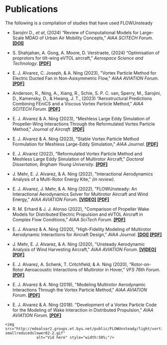 # Publications

The following is a compilation of studies that have used FLOWUnsteady

* Sarojini D., *et al*, (2024) “Review of Computational Models for Large-Scale
  MDAO of Urban Air Mobility Concepts,” *AIAA SCITECH Forum*.
    [**[DOI]**](https://arc.aiaa.org/doi/abs/10.2514/6.2024-0377)

* S. Shahjahan, A. Gong, A. Moore, D. Verstraete, (2024) “Optimisation of
    proprotors for tilt-wing eVTOL aircraft,” *Aerospace Science and
    Technology*.
    [**[PDF]**](https://www.sciencedirect.com/science/article/pii/S1270963823007319)

* E. J. Alvarez, C. Joseph, & A. Ning (2023), "Vortex Particle Method for
    Electric Ducted Fan in Non-Axisymmetric Flow," *AIAA AVIATION Forum*.
    [**[PDF]**](https://scholarsarchive.byu.edu/facpub/6885/)

* Anderson, R., Ning, A., Xiang, R., Schie, S. P. C. van, Sperry, M., Sarojini,
    D., Kamensky, D., & Hwang, J. T., (2023) “Aerostructural Predictions Combining
    FEniCS and a Viscous Vortex Particle Method,” *AIAA SCITECH Forum*.
    [**[PDF]**](https://scholarsarchive.byu.edu/cgi/viewcontent.cgi?article=7399&context=facpub)

* E. J. Alvarez & A. Ning (2023), "Meshless Large Eddy Simulation of
    Propeller-Wing Interactions Through the Reformulated Vortex Particle
    Method," *Journal of Aircraft*.
    [**[PDF]**](https://scholarsarchive.byu.edu/facpub/6902/)

* E. J. Alvarez & A. Ning (2023), "Stable Vortex Particle Method Formulation
    for Meshless Large-Eddy Simulation," *AIAA Journal*.
    [**[PDF]**](https://arc.aiaa.org/doi/epdf/10.2514/1.J063045)

* E. J. Alvarez (2022), "Reformulated Vortex Particle Method and Meshless
    Large Eddy Simulation of Multirotor Aircraft," *Doctoral Dissertation, Brigham
    Young University*. [**[PDF]**](https://scholarsarchive.byu.edu/etd/9589/)

* J. Mehr, E. J. Alvarez, & A. Ning (2022), "Interactional Aerodynamics
    Analysis of a Multi-Rotor Energy Kite," *(in review)*.

* E. J. Alvarez, J. Mehr, & A. Ning (2022), "FLOWUnsteady: An Interactional
    Aerodynamics Solver for Multirotor Aircraft and Wind Energy,"
    *AIAA AVIATION Forum*. [**[VIDEO]**](https://youtu.be/SFW2X8Lbsdw)
    [**[PDF]**](https://scholarsarchive.byu.edu/facpub/5830/)

* R. M. Erhard & J. J. Alonso (2022), "Comparison of Propeller Wake Models
    for Distributed Electric Propulsion and eVTOL Aircraft in Complex Flow
    Conditions," *AIAA SciTech Forum*.
    [**[PDF]**](https://www.researchgate.net/publication/357565378_A_Comparison_of_Propeller_Wake_Models_for_Distributed_Electric_Propulsion_and_eVTOL_Aircraft_in_Complex_Flow_Conditions)

* E. J. Alvarez & A. Ning (2020), "High-Fidelity Modeling of Multirotor
    Aerodynamic Interactions for Aircraft Design," *AIAA Journal*.
    [**[DOI]**](https://doi.org/10.2514/1.J059178)
    [**[PDF]**](https://scholarsarchive.byu.edu/facpub/4179/)

* J. Mehr, E. J. Alvarez, & A. Ning (2020), "Unsteady Aerodynamic Analysis of
    Wind Harvesting Aircraft," *AIAA AVIATION Forum*.
    [**[VIDEO]**](https://youtu.be/iFM3B4_N2Ls)
    [**[PDF]**](https://scholarsarchive.byu.edu/facpub/4054/)

* E. J. Alvarez, A. Schenk, T. Critchfield, & A. Ning (2020), “Rotor-on-Rotor
    Aeroacoustic Interactions of Multirotor in Hover,” *VFS 76th Forum*.
    [**[PDF]**](https://scholarsarchive.byu.edu/facpub/4053/)

* E. J. Alvarez & A. Ning (2019), "Modeling Multirotor Aerodynamic
    Interactions Through the Vortex Particle Method," *AIAA AVIATION Forum*.
    [**[PDF]**](https://scholarsarchive.byu.edu/facpub/3191/)

* E. J. Alvarez & A. Ning (2018). "Development of a Vortex Particle Code for
    the Modeling of Wake Interaction in Distributed Propulsion," *AIAA AVIATION
    Forum*.
    [**[PDF]**](https://scholarsarchive.byu.edu/facpub/2116/)


```@raw html
<img src="http://edoalvar2.groups.et.byu.net/public/FLOWUnsteady/light/vorticitytake01-smallreducedslower02-2.gif"
              alt="Vid here" style="width:50%;"/>
```
